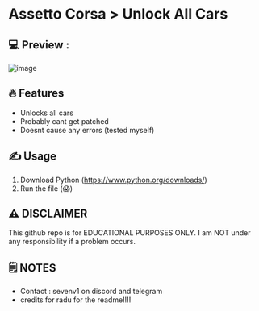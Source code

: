 # Assetto Corsa > Unlock All Cars

## 💻 Preview :

![image]()


## 🔥 Features
- Unlocks all cars
- Probably cant get patched
- Doesnt cause any errors (tested myself)

## ✍️ Usage
1. Download Python (https://www.python.org/downloads/)
2. Run the file (😱)

## ⚠️ DISCLAIMER
This github repo is for EDUCATIONAL PURPOSES ONLY. I am NOT under any responsibility if a problem occurs.

## 🗒️ NOTES

- Contact : sevenv1 on discord and telegram
- credits for radu for the readme!!!!
